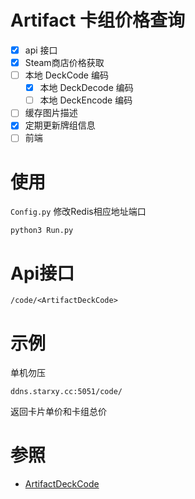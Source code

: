 # Artifact 卡组价格查询
- [x] api 接口
- [x] Steam商店价格获取
- [ ] 本地 DeckCode 编码
    - [x] 本地 DeckDecode 编码
    - [ ] 本地 DeckEncode 编码
- [ ] 缓存图片描述
- [x] 定期更新牌组信息
- [ ] 前端

# 使用
`Config.py` 修改Redis相应地址端口
```
python3 Run.py
```

# Api接口
```
/code/<ArtifactDeckCode>
```
# 示例
单机勿压
```
ddns.starxy.cc:5051/code/
```
返回卡片单价和卡组总价

# 参照

- [ArtifactDeckCode](https://github.com/ValveSoftware/ArtifactDeckCode) 
